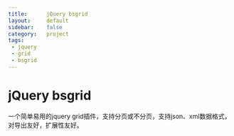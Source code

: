 ```yaml
--- 
title:      jQuery bsgrid
layout:     default
sidebar:    false
category:   project
tags: 
 - jquery
 - grid
 - bsgrid
---
```


jQuery bsgrid
=============

一个简单易用的jquery grid插件，支持分页或不分页，支持json、xml数据格式，对导出友好，扩展性友好。
